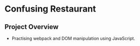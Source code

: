 # Confusing Restaurant

## Project Overview

- Practising webpack and DOM manipulation using JavaScript.
